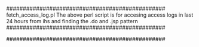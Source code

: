 ################################################
fetch_access_log.pl
	The above perl script is for accesing 
	access logs in last 24 hours from ihs 
	and finding the .do and .jsp pattern
################################################


################################################
